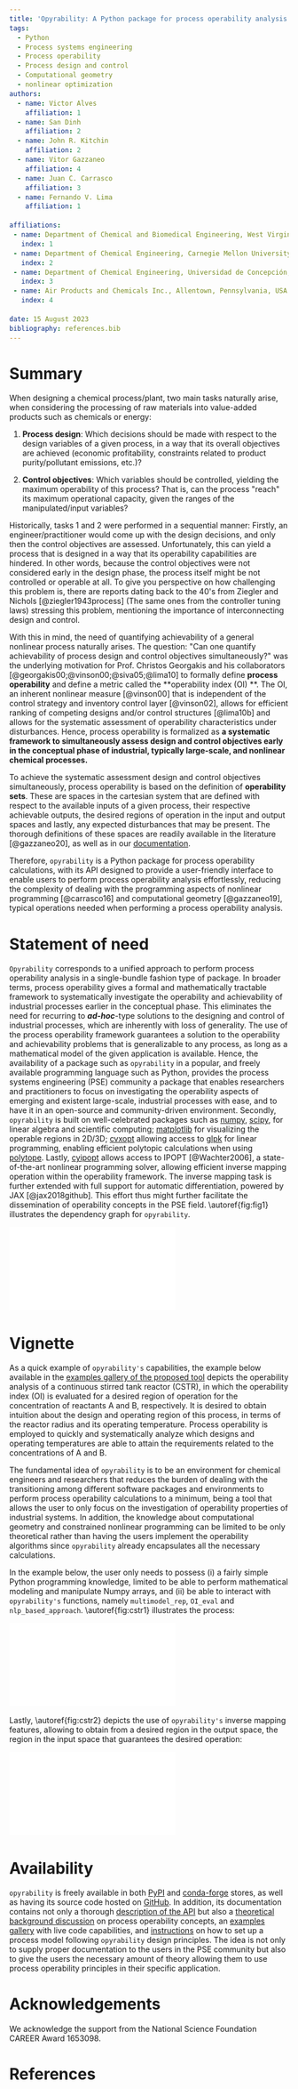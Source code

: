 ```yaml
---
title: 'Opyrability: A Python package for process operability analysis'
tags:
  - Python
  - Process systems engineering
  - Process operability
  - Process design and control
  - Computational geometry
  - nonlinear optimization
authors:
  - name: Victor Alves
    affiliation: 1
  - name: San Dinh
    affiliation: 2
  - name: John R. Kitchin
    affiliation: 2
  - name: Vitor Gazzaneo
    affiliation: 4
  - name: Juan C. Carrasco
    affiliation: 3
  - name: Fernando V. Lima
    affiliation: 1
  
affiliations:
 - name: Department of Chemical and Biomedical Engineering, West Virginia University, Morgantown, West Virginia, USA
   index: 1
 - name: Department of Chemical Engineering, Carnegie Mellon University, Pittsburgh, Pennsylvania, USA
   index: 2
 - name: Department of Chemical Engineering, Universidad de Concepción, Concepción, Chile
   index: 3
 - name: Air Products and Chemicals Inc., Allentown, Pennsylvania, USA
   index: 4

date: 15 August 2023
bibliography: references.bib
---
```


# Summary

When designing a chemical process/plant, two main tasks
naturally arise, when considering the processing of 
raw materials into value-added products such as chemicals
or energy:

1.	**Process design**: Which decisions should be
	made with respect to the design variables of a given process,
	in a way that its overall objectives are
	achieved (economic profitability, constraints related to
	product purity/pollutant emissions, etc.)?

2.	**Control objectives**: Which variables
	should be controlled, yielding the maximum operability of this process?
	That is, can the process "reach" its maximum operational capacity, given the 
	ranges of the manipulated/input variables?

Historically, tasks 1 and 2 were performed in a sequential manner:
Firstly, an engineer/practitioner would come up with the design decisions, 
and only then the control objectives are assessed. Unfortunately, this can 
yield a process that is designed in a way that its operability capabilities
are hindered. In other words, because the control objectives were
not considered early in the design phase, the process itself might be not
controlled or operable at all. To give you perspective on how challenging this
problem is, there are reports dating back to the 40's from Ziegler and Nichols 
[@ziegler1943process]
(The same ones from the controller tuning laws) stressing this problem,
mentioning the importance of interconnecting design and control.

With this in mind, the need of quantifying achievability of a general nonlinear
process naturally arises. The question: "Can one quantify achievability
of process design and control objectives simultaneously?" was the underlying motivation
for Prof. Christos Georgakis and his collaborators 
[@georgakis00;@vinson00;@siva05;@lima10]
to formally define **process operability**
and define a metric called the **operability index (OI) **. The OI, an inherent nonlinear
measure [@vinson00] that is independent of the control strategy and inventory control layer [@vinson02],
allows for efficient ranking of competing designs and/or control structures [@lima10b] and allows
for the systematic assessment of operability characteristics under disturbances. Hence,
process operability is formalized as **a systematic framework to simultaneously assess design and control objectives early in the conceptual phase of industrial, typically large-scale, and nonlinear chemical processes.**

To achieve the systematic assessment design and control objectives simultaneously, 
process operability is based on the definition of **operability sets**. These are spaces in the cartesian system that are defined with respect to the available inputs of a given process, their respective achievable outputs, the desired regions of operation in the input and output spaces and lastly, any expected disturbances that may be present. The thorough definitions of these spaces are
readily available in the literature [@gazzaneo20], as well as in our [documentation](https://codes-group.github.io/PyPO/operability_overview.html).

Therefore, ``opyrability`` is a Python package for process operability calculations, with its
API designed to provide a user-friendly interface to enable users to perform process operability analysis effortlessly, reducing the complexity of dealing with the programming aspects of nonlinear programming [@carrasco16] and computational geometry [@gazzaneo19], typical
operations needed when performing a process operability analysis. 


# Statement of need

``Opyrability`` corresponds to a unified approach to perform process operability
analysis in a single-bundle fashion type of package. In broader terms, process operability
gives a formal and mathematically tractable framework to systematically investigate the
operability and achievability of industrial processes earlier in the conceptual phase. This
eliminates the need for recurring to ***ad-hoc***-type solutions to the designing and control
of industrial processes, which are inherently with loss of generality. The use of the process
operability framework guarantees a solution to the operability and achievability problems that
is generalizable to any process, as long as a mathematical model of the given application is available.
Hence, the availability of a package such as ```opyrability``` in a popular, and freely
available programming language such as Python, provides the process systems engineering (PSE) community a package that enables
researchers and practitioners to focus on investigating the operability aspects of emerging and 
existent large-scale, industrial processes with ease, and to have it in an open-source and community-driven environment.
Secondly, ``opyrability`` is built on well-celebrated packages such as [numpy](https://numpy.org/),
[scipy](https://numpy.org/), for linear algebra and scientific computing; [matplotlib](https://matplotlib.org/) for visualizing the operable regions in 2D/3D; [cvxopt](https://cvxopt.org/) allowing access to 
[glpk](https://www.gnu.org/software/glpk/) for linear programming, enabling efficient polytopic calculations when using [polytope](https://tulip-control.github.io/polytope/). Lastly, [cyipopt](https://cyipopt.readthedocs.io/en/latest/?badge=latest) allows access to IPOPT [@Wachter2006], a state-of-the-art
nonlinear programming solver, allowing efficient inverse mapping operation within the operability framework. The inverse mapping task is further extended with full support for automatic differentiation, powered by JAX [@jax2018github]. This effort thus might further facilitate the 
dissemination of operability concepts in the PSE field. \autoref{fig:fig1}
illustrates the dependency graph for ``opyrability``.


![Dependency graph generated with [pydeps](https://github.com/thebjorn/pydeps/) illustrating all numerical packages and visualization tools that allow for ``opyrability`` to exist.\label{fig:fig1}](./images/dependencies_opyrability2.pdf)

# Vignette

As a quick example of ``opyrability's`` capabilities, the example below available
in the [examples gallery of the proposed tool](https://codes-group.github.io/PyPO/examples_gallery/index_example_gallery.html)
depicts the operability analysis of a continuous stirred tank reactor (CSTR), in 
which the operability index (OI) is evaluated for a desired region of operation for the concentration of reactants A and B, respectively. It is desired to obtain intuition
about the design and operating region of this process, in terms of the reactor
radius and its operating temperature. Process operability is employed to quickly
and systematically analyze which designs and operating temperatures are able to
attain the requirements related to the concentrations of A and B.

The fundamental idea of ``opyrability`` is to be an environment for chemical engineers
and researchers that reduces the burden of dealing with the
transitioning among different software packages and environments to perform process
operability calculations to a minimum, being a tool that allows the user to only
focus on the investigation of operability properties of industrial systems. In
addition, the knowledge about computational geometry and constrained nonlinear 
programming can be limited to be only theoretical rather than having the users 
implement the operability algorithms since ``opyrability`` already encapsulates all
the necessary calculations.

In the example below, the user only needs to possess (i) a fairly simple 
Python programming knowledge, limited to be able to perform mathematical modeling
and manipulate Numpy arrays, and (ii) be able to interact with ``opyrability's``
functions, namely ``multimodel_rep``, ``OI_eval`` and ``nlp_based_approach``.
\autoref{fig:cstr1} illustrates the process: 


![``Opyrability`` multimodel representation. (A) Chemical reactor schematic. (B) Jupyter notebook illustrating the use of the ``multimodel_rep`` and  ``OI_eval`` functions, as well as the set-up to use these. (C) Visualization of the Achievable Output Set (AOS) for the CSTR example: The user is able to easily visualize the frontiers of the process. (D) Quantification of the Operability Index (OI), in which ``opyrability`` calculates that only 39.14% of the desired operation can be achieved.\label{fig:cstr1}](./images/cstr_process_1.pdf)

Lastly, \autoref{fig:cstr2} depicts the use of ``opyrability's`` inverse mapping
features, allowing to obtain from a desired region in the output space, the region
in the input space that guarantees the desired operation:

![``opyrability's`` inverse mapping, namely ``nlp_based_approach``, in which the input space that guarantees the desired output set region is attained can be obtained.\label{fig:cstr2}](./images/cstr_process_2.pdf)

# Availability

``opyrability`` is freely available in both [PyPI](https://pypi.org/) and [conda-forge](https://conda-forge.org/) stores, as well as 
having its source code hosted on [GitHub](https://github.com/CODES-group/PyPO). In addition, its documentation contains
not only a thorough [description of the API](https://codes-group.github.io/PyPO/api.html) but also a [theoretical background discussion](https://codes-group.github.io/PyPO/operability_overview.html)
on process operability concepts, an [examples gallery](https://codes-group.github.io/PyPO/examples_gallery/index_example_gallery.html) with live code capabilities, and [instructions](https://codes-group.github.io/PyPO/process_model.html) on how to set up a process model
following ``opyrability`` design principles. The idea is not only to supply proper documentation to
the users in the PSE community but also to give the users the necessary amount of theory allowing them
to use process operability principles in their specific application.
 
# Acknowledgements

We acknowledge the support from the National Science Foundation CAREER Award 1653098.

# References
